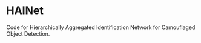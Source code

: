 # HAINet
Code for Hierarchically Aggregated Identification Network for Camouflaged Object Detection.
